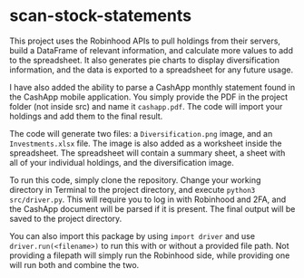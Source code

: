 # scan-stock-statements
This project uses the Robinhood APIs to pull holdings from their servers, build a DataFrame of relevant information, and calculate more values to add to the spreadsheet. It also generates pie charts to display diversification information, and the data is exported to a spreadsheet for any future usage.

I have also added the ability to parse a CashApp monthly statement found in the CashApp mobile application. You simply provide the PDF in the project folder (not inside src) and name it `cashapp.pdf`. The code will import your holdings and add them to the final result.

The code will generate two files: a `Diversification.png` image, and an `Investments.xlsx` file. The image is also added as a worksheet inside the spreadsheet. The spreadsheet will contain a summary sheet, a sheet with all of your individual holdings, and the diversification image.

To run this code, simply clone the repository. Change your working directory in Terminal to the project directory, and execute `python3 src/driver.py`. This will require you to log in with Robinhood and 2FA, and the CashApp document will be parsed if it is present. The final output will be saved to the project directory.

You can also import this package by using `import driver` and use `driver.run(<filename>)` to run this with or without a provided file path. Not providing a filepath will simply run the Robinhood side, while providing one will run both and combine the two.